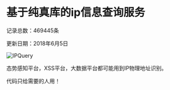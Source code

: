 # 基于纯真库的ip信息查询服务

记录总数：469445条

更新日期：2018年6月5日

![IPQuery](https://github.com/iBearcat/IPAddressQuery/blob/master/IPQuery.jpg?raw=true)

态势感知平台，XSS平台，大数据平台都可能用到IP物理地址识别。

代码只给需要的人用！
